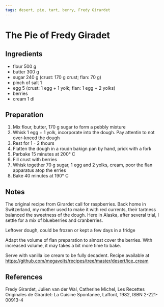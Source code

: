 ```yaml
---
tags: desert, pie, tart, berry, Fredy Girardet
---
```

# The Pie of Fredy Giradet
## Ingredients
- flour              500 g
- butter             300 g
- sugar              240 g (crust: 170 g crust; flan: 70 g)
- pinch of salt        1
- egg                  5   (crust: 1 egg + 1 yolk; flan: 1 egg + 2 yolks)
- berries
- cream                1 dl

## Preparation
1. Mix flour, butter, 170 g sugar to form a pebbly mixture
2. Whisk 1 egg + 1 yolk, incorporate into the dough. Pay attentin to not over-kneed the dough
3. Rest for 1 - 2 thours
4. Flatten the dough in a roudn bakign pan by hand, prick with a fork
5. Parbake 15 minutes at 200° C
6. Fill crust with berries
7. Whisk together 70 g sugar, 1 egg and 2 yolks, cream, poor the flan apparatus atop the erries
8. Bake 40 minutes at 190° C

## Notes
The original recipe from Girardet call for raspberries. Back home in Switzerland, my mother used to make it with red currents, their tartness balanced the sweetness of the dough. Here in Alaska, after several trial, I settle for a mix of blueberries and cranberries.

Leftover dough, could be frozen or kept a few days in a fridge

Adapt the volume of flan preparation to almost cover the berries. With increased volume, it may takes a bit more time to bake.

Serve with vanilla ice cream to be fully decadent. Recipe available at https://github.com/megavolts/recipes/tree/master/desert/ice_cream

## References
Fredy Girardet, Julien van der Wal, Catherine Michel, Les Recettes Originales de Girardet: La Cuisine Spontanee, Laffont, 1982, ISBN 2-221-00913-4
